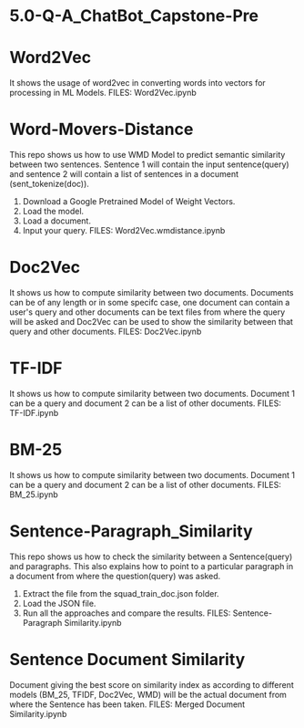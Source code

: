 # 5.0-Q-A_ChatBot_Capstone-Pre

# Word2Vec
It shows the usage of word2vec in converting words into vectors for processing in ML Models.
FILES: Word2Vec.ipynb

# Word-Movers-Distance
This repo shows us how to use WMD Model to predict semantic similarity between two sentences. Sentence 1 will contain the input sentence(query) and sentence 2 will contain a list of sentences in a document (sent_tokenize(doc)).
1. Download a Google Pretrained Model of Weight Vectors.
2. Load the model.
3. Load a document.
4. Input your query.
FILES: Word2Vec.wmdistance.ipynb

# Doc2Vec
It shows us how to compute similarity between two documents. 
Documents can be of any length or in some specifc case, one document can contain a user's query and other documents can be text files from where the query will be asked and Doc2Vec can be used to show the similarity between that query and other documents.
FILES: Doc2Vec.ipynb

# TF-IDF
It shows us how to compute similarity between two documents. 
Document 1 can be a query and document 2 can be a list of other documents.
FILES: TF-IDF.ipynb

# BM-25
It shows us how to compute similarity between two documents. 
Document 1 can be a query and document 2 can be a list of other documents.
FILES: BM_25.ipynb

# Sentence-Paragraph_Similarity
This repo shows us how to check the similarity between a Sentence(query) and paragraphs. This also explains how to point to a particular paragraph in a document from where the question(query) was asked.
1. Extract the file from the squad_train_doc.json folder.
2. Load the JSON file.
3. Run all the approaches and compare the results.
FILES: Sentence-Paragraph Similarity.ipynb

# Sentence Document Similarity
Document giving the best score on similarity index as according to different models (BM_25, TFIDF, Doc2Vec, WMD) will be the actual document from where the Sentence has been taken.
FILES: Merged Document Similarity.ipynb
